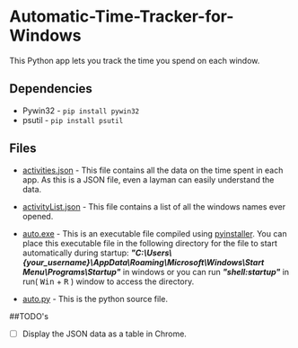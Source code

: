 # Automatic-Time-Tracker-for-Windows

This Python app lets you track the time you spend on each window.

## Dependencies

- Pywin32 - `pip install pywin32`
- psutil - `pip install psutil`

## Files

- [activities.json](/activities.json) - This file contains all the data on the time spent in each app. As this is a JSON file, even a layman can easily understand the data.

- [activityList.json](/activityList) - This file contains a list of all the windows names ever opened.

- [auto.exe](/auto.exe) - This is an executable file compiled using [pyinstaller](https://github.com/pyinstaller/pyinstaller). You can place this executable file in the following directory for the file to start automatically during startup: **_"C:\Users\\{your_username}\AppData\Roaming\Microsoft\Windows\Start Menu\Programs\Startup"_** in windows or you can run **_"shell:startup"_** in run( <kbd>Win</kbd> + <kbd>R</kbd> ) window to access the directory.

- [auto.py](/auto.py) - This is the python source file.

##TODO's

- [ ] Display the JSON data as a table in Chrome.
